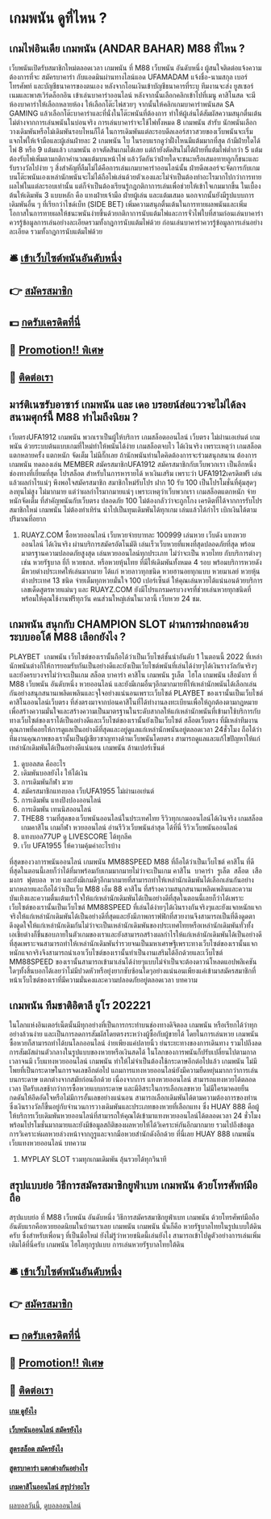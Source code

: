 # เกมพนัน ดูที่ไหน ?
## เกมไพ่อินเดีย เกมพนัน (ANDAR BAHAR) M88 ที่ไหน ?
เว็บพนันเปิดรับสมาชิกใหม่ตลอดเวลา เกมพนัน ที่ M88 เว็บพนัน อันดับหนึ่ง ผู้สนใจติดต่อแจ้งความต้องการที่จะ สมัครบาคาร่า กับแอดมินผ่านทางไลน์แอด UFAMADAM แจ้งชื่อ-นามสกุล เบอร์โทรศัพท์ และบัญชีธนาคารของตนเอง หลังจากโอนเงินเข้าบัญชีธนาคารที่ระบุ ทีมงานจะส่ง ยูสเซอร์เนมและพาสเวิร์ดล็อกอิน เข้าเล่นบาคาร่าออนไลน์
หลังจากนั้นเลือกคลิกเข้าไปที่เมนู คาสิโนสด จะมีห้องบาคาร่าให้เลือกหลายห้อง ให้เลือกโต๊ะไพ่สวยๆ จากนั้นให้คลิกเกมบาคาร่าพนันสด SA GAMING แล้วเลือกโต๊ะบาคาร่าและที่นั่งในโต๊ะพนันที่ต้องการ ทำให้ผู้เล่นได้สัมผัสความสนุกตื่นเต้นไม่ต่างจากการเล่นพนันในบ่อนจริง
การเล่นบาคาร่าจะใช้ไพ่ทั้งหมด 8 เกมพนัน สำรับ นักพนันเลือกวางเดิมพันหรือไม่เดิมพันรอบไหนก็ได้ ในการเดิมพันแต่ละรอบดีลเลอร์สาวสวยของเว็บพนันจะเริ่มแจกไพ่ให้เจ้ามือและผู้เล่นฝ่ายละ 2 เกมพนัน ใบ ในรอบแรกดูว่าฝั่งไหนมีแต้มมากที่สุด ถ้ามีฝ่ายใดได้ไพ่ 8 หรือ 9 แต้มแล้ว เกมพนัน อาจตัดสินเกมได้เลย แต่ถ้ายังตัดสินไม่ได้ฝ่ายที่แต้มไพ่ต่ำกว่า 5 แต้ม ต้องรับไพ่เพิ่มตามกติกาคำนวณแต้มบนหน้าไพ่ แล้ววัดกันว่าฝ่ายใดจะชนะหรือเสมอทายถูกก็ชนะและรับรางวัลไปง่าย ๆ สิ่งสำคัญที่ลืมไม่ได้คือการเล่นเกมบาคาร่าออนไลน์นั้น ฝ่ายดีลเลอร์จะจัดการกับเกมบนโต๊ะพนันเองเหล่านักพนันจะไม่ได้ถือไพ่เล่นด้วยตัวเองและไม่จำเป็นต้องทำอะไรมากไปกว่าการทายผลไพ่ในแต่ละรอบเท่านั้น แต่ก็จำเป็นต้องเรียนรู้กฎกติกาการเล่นเพื่อช่วยให้เข้าใจเกมมากขึ้น ในเบื้องต้นให้เดิมพัน 3 แบบหลัก คือ แทงฝ่ายเจ้ามือ ฝ่ายผู้เล่น และแต้มเสมอ นอกจากนั้นยังมีรูปแบบการเดิมพันอื่น ๆ ที่เรียกว่าไซด์เบ็ท (SIDE BET) เพิ่มความสนุกตื่นเต้นในการทายผลพนันและเพิ่มโอกาสในการทายผลให้ชนะพนันง่ายขึ้นด้วยกติกาการนับแต้มไพ่และการจั่วไพ่ใบที่สามก่อนเล่นบาคาร่าควรรู้ข้อมูลการเล่นอย่างละเอียดรวมทั้งกฎการนับแต้มไพ่ด้วย
ก่อนเล่นบาคาร่าควรรู้ข้อมูลการเล่นอย่างละเอียด รวมทั้งกฎการนับแต้มไพ่ด้วย

## 🛎 [เข้าเว็บไซต์พนันอันดับหนึ่ง](https://bit.ly/3SdLNi2)
## 👉 [สมัครสมาชิก](https://bit.ly/3SdLNi2)
## 💵 [กดรับเครดิตที่นี่](https://bit.ly/3dyRKHj)
## 👑 [Promotion!! พิเศษ](https://bit.ly/3dyRKHj)
## 📱 [ติดต่อเรา](https://bit.ly/3dyRKHj)

## มาร์ติเนซรับอาซาร์ เกมพนัน และ เดอ บรอยน์ส่อแววจะไม่ได้ลงสนามศุกร์นี้ M88 ทำไมถึงนิยม ?
เว็บตรงUFA1912 เกมพนัน พวกเราเป็นผู้ให้บริการ เกมสล็อตออนไลน์ เว็บตรง ไม่ผ่านเอเย่นต์ เกมพนัน ด้วยระบบต้นแบบเกมที่ใหม่ทำให้พนันได้ง่าย เกมสล็อตจบไว ได้เงินจริง เพราะเหตุว่า เกมสล็อตแตกหลายครั้ง แตกหนัก จัดเต็ม ไม่มีกั๊กเลย ถ้านักพนันท่านใดคิดต้องการจะร่วมสนุกสนาน ต้องการ เกมพนัน ทดลองเล่น MEMBER สมัครสมาชิกUFA1912 สมัครสมาชิกกับเว็บพวกเรา เป็นอีกหนึ่งช่องทางที่เยี่ยมที่สุด โปรสล็อต สำหรับในการหารายได้ หาเงินเสริม เพราะว่า UFA1912เครดิตฟรี เล่นแล้วผลกำไรแน่ๆ พึงพอใจสมัครสมาชิก สมาชิกใหม่รับโปร ฝาก 10 รับ 100 เป็นโปรโมชั่นที่คุ้มสุดๆลงทุนไม่สูง ไม่มากมาย แต่ว่าผลกำไรมากมายแน่ๆ เพราะเหตุว่าเว็บพวกเรา เกมสล็อตแตกหนัก จ่ายหนักจัดเต็ม ที่สำคัญพนันกับเว็บตรง ปลอดภัย 100 ไม่ต้องกลัวว่าจะถูกโกง เครดิตที่ได้จากการรับโปรสมาชิกใหม่ เกมพนัน ไม่ต้องทำเทิร์น นำไปเป็นทุนเดิมพันได้ทุกเกม เล่นแล้วได้กำไร เบิกเงินได้ตามปริมาณที่อยาก
1. RUAYZ.COM ซื้อหวยออนไลน์ เว็บหวยจ่ายบาทละ 100999 เล่นหวย เว็บดัง แทงหวยออนไลน์ ได้เงินจริง ผ่านบริการสมัครอัตโนมัติ เล่นเร็วเว็บหวยที่แพงที่สุดปลอดภัยที่สุด พร้อมมาตรฐานความปลอดภัยสูงสุด เล่นหวยออนไลน์ทุกประเภท ไม่ว่าจะเป็น หวยไทย กับบริการต่างๆ เช่น หวยรัฐบาล ยี่กี หวยธกส. หรือหวยหุ้นไทย ที่มีให้เดิมพันทั้งหมด 4 รอบ พร้อมบริการหวยดัง มีหวยต่างประเทศให้เล่นมากมาย ได้แก่ หวยลาวทุกชนิด หวยฮานอยทุกแบบ หวยมาเลย์ หวยหุ้นต่างประเทศ 13 ชนิด จ่ายเต็มทุกหวยมั่นใจ 100 เปอร์เซ็นต์ ให้คุณเล่นหวยได้แน่นอนด้วยบริการเลขเด็ดสูตรหวยแม่นๆ และ RUAYZ.COM ยังมีโปรแกรมครบวงจรที่ช่วยเล่นหวยทุกชนิดที่พร้อมให้คุณใช้งานฟรีทุกวัน คนส่วนใหญ่เล่นในเวลานี้ เว็บหวย 24 ชม.

## เกมพนัน สนุกกับ CHAMPION SLOT ผ่านการฝากถอนด้วยระบบออโต้ M88 เลือกยังไง ?
PLAYBET  เกมพนัน เว็บไซต์ของเรานั้นถือได้ว่าเป็นเว็บไซต์ชั้นนำอันดับ 1 ในตอนนี้ 2022 ที่เหล่านักพนันต่างก็ให้การยอมรับกันเป็นอย่างดีและยังเป็นเว็บไซต์พนันที่เล่นได้ง่ายๆได้เงินรางวัลกันจริงๆและยังครบวงจรไม่ว่าจะเป็นเกม สล็อต บาคาร่า คาสิโน เกมพนัน รูเล็ต  ไฮโล เกมพนัน เสือมังกร ที่ M88 เว็บพนัน อันดับหนึ่ง หวยออนไลน์ และยังมีเกมอื่นๆอีกมากมายที่ให้เหล่านักพนันได้เลือกเล่นกันอย่างสนุกสนานเพลิดเพลินและจุใจอย่างแน่นอนเพราะเว็บไซต์ PLAYBET ของเรานั้นเป็นเว็บไซต์ คาสิโนออนไลน์เว็บตรง ที่ส่งตรงมาจากบ่อนคาสิโนที่ได้ทำงานลงทะเบียนเพื่อให้ถูกต้องตามกฎหมายเพื่อสร้างความมั่นใจและสร้างความเป็นมาตรฐานในระดับสากลให้แก่เหล่านักพนันที่เข้ามาใช้บริการกับทางเว็บไซต์ของเราได้เป็นอย่างดีและเว็บไซต์ของเรานั้นยังเป็นเว็บไซต์ สล็อตเว็บตรง ที่มีเหล่าทีมงานคุณภาพที่คอยให้การดูแลเป็นอย่างดีที่สุดและอยู่ดูแลแก่เหล่านักพนันอยู่ตลอดเวลา 24ชั่วโมง ถือได้ว่าทีมงานคุณภาพของเรานั้นเป็นผู้เชียวชาญทางด้านเว็บพนันโดยตรง สามารถดูแลและแก้ไขปัญหาให้แก่เหล่านักเดิมพันได้เป็นอย่างดีแน่นอน เกมพนัน ล้านเปอร์เซ็นต์
1. ดูบอลสด คืออะไร
2. เดิมพันบอลยังไง ให้ได้เงิน
3. การเดิมพันกีฬา มวย
4. สมัครสมาชิกแทงบอล เว็บUFA1955 ไม่ผ่านเอเย่นต์
5. การเดิมพัน แทงปิงปองออนไลน์
6. การเดิมพัน เทนนิสออนไลน์
7. THE88 รวมที่สุดของเว็บพนันออนไลน์ในประเทศไทย รีวิวทุกเกมออนไลน์ได้เงินจริง เกมสล็อต เกมคาสิโน เกมกีฬา หวยออนไลน์ อ่านรีวิวเว็บพนันล่าสุด ได้ที่นี่ รีวิวเว็บพนันออนไลน์
8. แทงบอล77UP ดู LIVESCORE ได้ทุกลีค
9. เว็บ UFA1955 ให้ความคุ้มค่าอะไรบ้าง

ที่สุดของวงการพนันออนไลน์ เกมพนัน MM88SPEED M88 ที่ถือได้ว่าเป็นเว็บไซต์ คาสิโน ที่ดีที่สุดในตอนนี้เลยก็ว่าได้ที่มาพร้อมกับเกมมากมายไม่ว่าจะเป็นเกม คาสิโน  บาคาร่า  รูเล็ต  สล็อต  เสือมงกร  ฟุตบอล  หวย และยังมีเกมดีๆอีกมากมายที่สามารถทำให้เหล่านักเดิมพันได้เลือกเล่นกันอย่างมากหลายและถือได้ว่าเป็นเว็บ M88 เอ็ม 88 คาสิโน ที่สร้างความสนุกสนานเพลิดเพลินและความบันเทิงและความตื่นเต้นเร้าใจให้แก่เหล่านักเดิมพันได้เป็นอย่างดีที่สุดในตอนนี้เลยก็ว่าได้เพราะเว็บไซต์ของเรานั้นเป็นเว็บไซต์ MM88SPEED ที่เล่นได้ง่ายๆได้เงินรางกันจริงๆและยังแจกหนักแจกจริงให้แก่เหล่านักเดิมพันได้เป็นอย่างดีที่สุดและยังมีภาพกราฟฟิกที่สวยงานจึงสามารถเป็นที่ดึงดูดตาดึงดูดใจให้แก่เหล่านักเดิมกันไม่ว่าจะเป็นเหล่านักเดิมพันของประเทศไทยหรือเหล่านักเดิมพันทั่วทั้งเอเชียต่างก็ชื่นชอบภายในตัวเกมของเราและยังสามารถสร้างผลกำไรให้แก่เหล่านักเดิมพันได้เป็นอย่างดีที่สุดเพราะจนสามารถทำให้เหล่านักเดิมพันร่ำรวยจนเป็นมหาเศรษฐีเพราะทางเว็บไซต์ของเรานั้นแจกหนักแจกจริงจึงสามารถนำเอาเว็บไซต์ของเรานั้นทำเป็นงานเสริมได้อีกด้วยและเว็บไซต์ MM88SPEED ของเรานั้นสามารถเข้ามาเล่นได้ง่ายๆแบบไม่จำเป็นจะต้องดาวน์โหลดแอปพลิเคชันใดๆทั้งสิ้นบอกได้เลยว่าไม่มีปวดหัวหรือยุ่งยากซับซ้อนใดๆอย่างแน่นอนเพียงแค่เข้ามาสมัครสมาชิกที่หน้าเว็บไซต์ของเราที่มีความมั่นคงและความปลอดภัยอยู่ตลอดเวลา
บทความ

## เกมพนัน ทีมชาติอิตาลี ยูโร 202221
ในโลกแห่งอินเตอร์เน็ตนั้นมีทุกอย่างที่เป็นการกระทำบนช่องทางดิจิตอล เกมพนัน หรือเรียกได้ว่าทุกอย่างล้วนง่าย และเป็นการลดการสัมผัสโดยตรงระหว่างผู้ซื้อกับผู้ขายได้ โดยในการเล่นหวย เกมพนัน ซื้อหวยก็สามารถทำได้บนโลกออนไลน์ ง่ายเพียงแค่ปลายนิ้ว ย่นระยะทางของการเดินทาง รวมไปถึงลดการสัมผัสผ่านตัวกลางในรูปแบบของหวยหรือเงินสดได้ ในโลกของการพนันก็ปรับเปลี่ยนไปตามกาลเวลาจนมี เว็บแทงหวยออนไลน์ เกมพนัน ทำให้ไม่จำเป็นต้องใช้กระดาษอีกต่อไปแล้ว เกมพนัน ไม่มีโพยที่เป็นกระดาษในการจดเลขอีกต่อไป แถมการแทงหวยออนไลน์ยังมีความยืดหยุ่นมากกว่าการเล่นบนกระดาษ แตกต่างจากสมัยก่อนอีกด้วย เนื่องจากการ แทงหวยออนไลน์ สามารถแทงหวยได้ตลอดเวลา ปิดรับเลขช้ากว่าการซื้อหวยแบบกระดาษ และมีอิสระในการเลือกเลขหวย ไม่มีใครมาคอยยืนกดดันให้อึดอัดใจหรือไม่มีการอั้นเลขอย่างแน่นอน สามารถเลือกเดิมพันได้ตามความต้องการของท่าน ซึ่งเงินรางวัลก็ขึ้นอยู่กับจำนวนการวางเดิมพันและประเภทของหวยที่เลือกแทง ซึ่ง HUAY 888 คือผู้ให้บริการเว็บเดิมพันหวยออนไลน์ที่สามารถให้คุณได้เข้ามาแทงหวยออนไลน์ได้ตลอดเวลา 24 ชั่วโมง พร้อมโปรโมชั่นมากมายและยังมีข้อมูลสถิติของผลหวยให้ได้วิเคราะห์กันอีกมากมาย รวมไปถึงข้อมูลการวิเคราะห์ผลหวยล่วงหน้าจากกูรูและจากมือหวยสำนักดังอีกด้วย ที่นี่เลย HUAY 888 เกมพนัน เว็บแทงหวยออนไลน์
บทความ
1. MYPLAY SLOT รวมทุกเกมเดิมพัน ลุ้นรวยได้ทุกวินาที

## สรุปแบบย่อ วิธีการสมัครสมาชิกยูฟ่าเบท เกมพนัน ด้วยโทรศัพท์มือถือ
สรุปแบบย่อ ที่ M88 เว็บพนัน อันดับหนึ่ง วิธีการสมัครสมาชิกยูฟ่าเบท เกมพนัน ด้วยโทรศัพท์มือถือ อันดับแรกคือหวยยอดนิยมในบ้านเราเลย เกมพนัน เกมพนัน นั่นก็คือ หวยรัฐบาลไทยในรูปแบบใต้ดินครับ ซึ่งสำหรับเพื่อนๆ ที่เป็นมือใหม่ ยังไม่รู้ว่าหวยชนิดนี้เล่นยังไง สามารถเข้าไปดูตัวอย่างการเล่นเพิ่มเติมได้ที่นี่ครับ เกมพนัน ไฮโลทุกรูปแบบ การเล่นหวยรัฐบาลไทยใต้ดิน 

## 🛎 [เข้าเว็บไซต์พนันอันดับหนึ่ง](https://bit.ly/3SdLNi2)
## 👉 [สมัครสมาชิก](https://bit.ly/3SdLNi2)
## 💵 [กดรับเครดิตที่นี่](https://bit.ly/3dyRKHj)
## 👑 [Promotion!! พิเศษ](https://bit.ly/3dyRKHj)
## 📱 [ติดต่อเรา](https://bit.ly/3dyRKHj)

#### [เกม ดูยังไง](https://atom.io/themes/เกม%20ดูยังไง)
#### [เว็บพนันออนไลน์ สมัครยังไง](https://atom.io/themes/เว็บพนันออนไลน์%20สมัครยังไง)
#### [สูตรสล็อต สมัครยังไง](https://atom.io/themes/สูตรสล็อต%20สมัครยังไง)
#### [สูตรบาคาร่า แตกต่างกันอย่างไร](https://atom.io/themes/สูตรบาคาร่า%20แตกต่างกันอย่างไร)
#### [เกมคาสิโนออนไลน์ สรุปว่าอะไร](https://atom.io/themes/เกมคาสิโนออนไลน์%20สรุปว่าอะไร)

[ผลบอลวันนี้](https://siamsport.tv "ผลบอลวันนี้"), [ดูบอลออนไลน์](https://siamsport.tv/ดูบอลสด "ดูบอลออนไลน์")